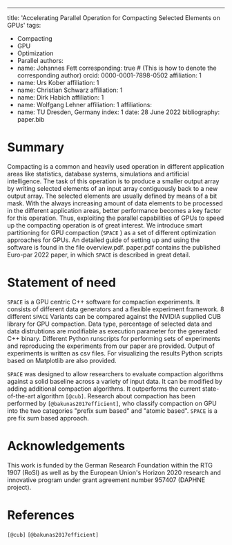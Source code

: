 ---
title: 'Accelerating Parallel Operation for Compacting Selected Elements on GPUs'
tags:
  - Compacting
  - GPU
  - Optimization
  - Parallel
authors:
  - name: Johannes Fett
    corresponding: true # (This is how to denote the corresponding author)
    orcid: 0000-0001-7898-0502 
    affiliation: 1
  - name: Urs Kober 
    affiliation: 1
  - name: Christian Schwarz 
    affiliation: 1
  - name: Dirk Habich
    affiliation: 1
  - name: Wolfgang Lehner
    affiliation: 1
affiliations:
 - name: TU Dresden, Germany
   index: 1
date: 28 June 2022
bibliography: paper.bib


# Summary

Compacting is a common and heavily used operation in different application areas like statistics, database systems, simulations and
artificial intelligence. The task of this operation is to produce a smaller output array by writing selected elements of an input array contiguously
back to a new output array. The selected elements are usually defined by means of a bit mask. With the always increasing amount of data
elements to be processed in the different application areas, better performance becomes a key factor for this operation. Thus, exploiting the
parallel capabilities of GPUs to speed up the compacting operation is of great interest. We introduce smart partitioning for GPU compaction (`SPACE` ) as a set of different optimization approaches for GPUs. An detailed guide of setting up and using the software is found in the file overview.pdf. paper.pdf contains the published Euro-par 2022 paper, in which `SPACE`  is described in great detail.


# Statement of need

`SPACE` is a GPU centric C++ software for compaction experiments. It consists of different data generators and a flexible experiment framework.
8 different `SPACE` Variants can be compared against the NVIDIA supplied CUB library for GPU compaction. Data type, percentage of selected data and data distrubtions are modifiable as execution parameter for the generated C++ binary. Different Python runscripts for performing sets of experiments and reproducing the experiments from our paper are provided. Output of experiments is written as csv files. For visualizing the results Python scripts based on Matplotlib are also provided. 

`SPACE` was designed to allow researchers to evaluate compaction algorithms against a solid baseline across a variety of input data. It can be modified by adding additional compaction algorithms. It outperforms the current state-of-the-art algorithm `[@cub]`. Research about compaction has been performed by `[@bakunas2017efficient]`, who classify compaction on GPU into the two categories "prefix sum based" and "atomic based". `SPACE` is a pre fix sum based approach.


# Acknowledgements

This work is funded by the German Research Foundation within the RTG 1907 (RoSI) as well as by the European Union's Horizon 2020 research and innovative program under grant agreement number 957407 (DAPHNE project).


# References
`[@cub]` 
`[@bakunas2017efficient]`
